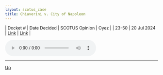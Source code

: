```yaml
---
layout: scotus_case
title: Chiaverini v. City of Napoleon
---
```


| Docket # | Date Decided | SCOTUS Opinion | Oyez |
| 23-50 | 20 Jul 2024 | [Link](https://www.supremecourt.gov/opinions/23pdf/602us1r40_f20g.pdf) | [Link](https://www.oyez.org/cases/2023/23-50) |

<audio controls>
   <source src='./resources/23-50.mp3' type='audio/mpeg'>
</audio>

<object data='./resources/23-50.pdf' type='application/pdf'></object>

---

[Up](./README.md)